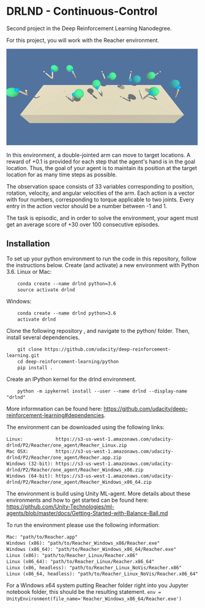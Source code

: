 # DRLND - Continuous-Control
Second project in the Deep Reinforcement Learning Nanodegree. 

For this project, you will work with the Reacher environment.

![Reacher_Env.](reacher.gif)

In this environment, a double-jointed arm can move to target locations. A reward of +0.1 is provided for each step that the agent's hand is in the goal location. Thus, the goal of your agent is to maintain its position at the target location for as many time steps as possible.

The observation space consists of 33 variables corresponding to position, rotation, velocity, and angular velocities of the arm. Each action is a vector with four numbers, corresponding to torque applicable to two joints. Every entry in the action vector should be a number between -1 and 1.

The task is episodic, and in order to solve the environment, your agent must get an average score of +30 over 100 consecutive episodes.

## Installation
To set up your python environment to run the code in this repository, follow the instructions below.
Create (and activate) a new environment with Python 3.6.
 Linux or Mac:
```
    conda create --name drlnd python=3.6
    source activate drlnd
```
  Windows:
```
    conda create --name drlnd python=3.6 
    activate drlnd
```
Clone the following repository , and navigate to the python/ folder. Then, install several dependencies.
```
    git clone https://github.com/udacity/deep-reinforcement-learning.git
    cd deep-reinforcement-learning/python
    pip install .
```
Create an IPython kernel for the drlnd environment.
```
    python -m ipykernel install --user --name drlnd --display-name "drlnd"
```
More informnation can be found here:
https://github.com/udacity/deep-reinforcement-learning#dependencies.

The environment can be downloaded using the following links:

    Linux:            https://s3-us-west-1.amazonaws.com/udacity-drlnd/P2/Reacher/one_agent/Reacher_Linux.zip
    Mac OSX:          https://s3-us-west-1.amazonaws.com/udacity-drlnd/P2/Reacher/one_agent/Reacher.app.zip
    Windows (32-bit): https://s3-us-west-1.amazonaws.com/udacity-drlnd/P2/Reacher/one_agent/Reacher_Windows_x86.zip
    Windows (64-bit): https://s3-us-west-1.amazonaws.com/udacity-drlnd/P2/Reacher/one_agent/Reacher_Windows_x86_64.zip


The environment is build using Unity ML-agent. More details about these environments and how to get started can be found here:
https://github.com/Unity-Technologies/ml-agents/blob/master/docs/Getting-Started-with-Balance-Ball.md

To run the environment please use the following information:

    Mac: "path/to/Reacher.app"
    Windows (x86): "path/to/Reacher_Windows_x86/Reacher.exe"
    Windows (x86_64): "path/to/Reacher_Windows_x86_64/Reacher.exe"
    Linux (x86): "path/to/Reacher_Linux/Reacher.x86"
    Linux (x86_64): "path/to/Reacher_Linux/Reacher.x86_64"
    Linux (x86, headless): "path/to/Reacher_Linux_NoVis/Reacher.x86"
    Linux (x86_64, headless): "path/to/Reacher_Linux_NoVis/Reacher.x86_64"
    
 For a Windows x64 system putting Reacher folder right into you Jupyter notebook folder, this should be the resulting statement.
 ```env = UnityEnvironment(file_name='Reacher_Windows_x86_64/Reacher.exe')```
